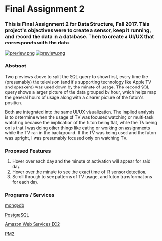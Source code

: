 # Final Assignment 2

### This is Final Assignment 2 for Data Structure, Fall 2017. This project's objectives were to create a sensor, keep it running, and record the data in a database. Then to create a UI/UX that corresponds with the data.

[![preview.png](https://benzyi.github.io/data-structures/SQL.PNG)](http://ec2-18-216-156-193.us-east-2.compute.amazonaws.com:3000/)
[![preview.png](https://benzyi.github.io/data-structures/SQLhr.PNG)](http://ec2-18-216-156-193.us-east-2.compute.amazonaws.com:3000/hour)

### Abstract
Two previews above to split the SQL query to show first, every time the (presumably) the television (and it's supporting technology like Apple TV and speakers) was used down by the minute of usage. The second SQL query shows a larger picture of the data grouped by hour, which helps map the general hours of usage along with a clearer picture of the futon's position. 

Both are integrated into the same UI/UX visualization. The implied analysis is to determine when the usage of TV was focused watching or multi-task watching because the implication of the futon being flat, while the TV being on is that I was doing other things like eating or working on assignments while the TV ran in the background. If the TV was being used and the futon was upright, I was presumably focused only on watching TV.

### Proposed Features
1. Hover over each day and the minute of activation will appear for said day.
2. Hover over the minute to see the exact time of IR sensor detection.
3. Scroll through to see patterns of TV usage, and futon transformations for each day.

### Programs / Services
[mongodb](https://www.mongodb.com/)

[PostgreSQL](https://www.postgresql.org/)

[Amazon Web Services EC2](https://aws.amazon.com/ec2/)

[PM2](http://pm2.keymetrics.io/)